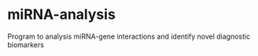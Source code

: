 # miRNA-analysis
Program to analysis miRNA-gene interactions and identify novel diagnostic biomarkers
